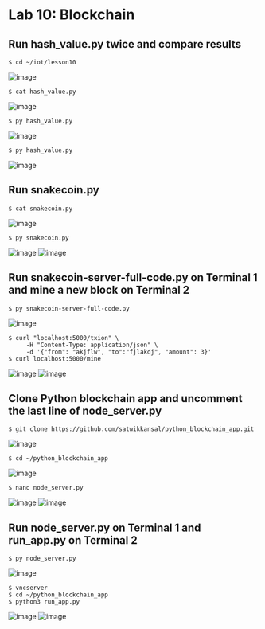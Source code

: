 # Lab 10: Blockchain

## Run hash_value.py twice and compare results
```
$ cd ~/iot/lesson10
```
![image](https://user-images.githubusercontent.com/94701716/235464105-33b59a34-9dae-4ca5-accf-0accefa37ce6.png)

```
$ cat hash_value.py
```
![image](https://user-images.githubusercontent.com/94701716/235464359-b5d62a7e-fa5a-4499-92f3-95cae79581d4.png)

```
$ py hash_value.py
```
![image](https://user-images.githubusercontent.com/94701716/235464576-d583f88e-db8f-446a-acf1-268a9320887b.png)

```
$ py hash_value.py
```
![image](https://user-images.githubusercontent.com/94701716/235465027-cd7d41dd-009f-462b-9535-74c897462148.png)

## Run snakecoin.py
```
$ cat snakecoin.py
```
![image](https://user-images.githubusercontent.com/94701716/235466928-f55a6489-0a40-4579-833c-0f104aee6963.png)

```
$ py snakecoin.py
```
![image](https://user-images.githubusercontent.com/94701716/235467246-788fde9b-3184-46e2-bcec-48d558813035.png)
![image](https://user-images.githubusercontent.com/94701716/235467331-32d86e5c-5842-43c8-943a-d04e7a2d643c.png)

## Run snakecoin-server-full-code.py on Terminal 1 and mine a new block on Terminal 2
```
$ py snakecoin-server-full-code.py
```
![image](https://user-images.githubusercontent.com/94701716/235470375-30d60bf7-fdb5-4394-8e8e-bd46163be529.png)

```
$ curl "localhost:5000/txion" \
     -H "Content-Type: application/json" \
     -d '{"from": "akjflw", "to":"fjlakdj", "amount": 3}'
$ curl localhost:5000/mine
```
![image](https://user-images.githubusercontent.com/94701716/235471095-1cdbdc02-614c-41b0-af06-b2e74d8ec6e4.png)
![image](https://user-images.githubusercontent.com/94701716/235471312-ecf4cee5-b384-4388-b4b5-0f8eee177033.png)

## Clone Python blockchain app and uncomment the last line of node_server.py
```
$ git clone https://github.com/satwikkansal/python_blockchain_app.git
```
![image](https://user-images.githubusercontent.com/94701716/235475065-7cb96d53-b4d4-441a-a804-0d7fed4c2fcb.png)

```
$ cd ~/python_blockchain_app
```
![image](https://user-images.githubusercontent.com/94701716/235475389-8796cb20-95cb-48b3-af92-bc303c5f7c42.png)

```
$ nano node_server.py
```
![image](https://user-images.githubusercontent.com/94701716/235475848-24841a5f-c4c4-42dc-8bea-fc0cf38820b3.png)
![image](https://user-images.githubusercontent.com/94701716/235475712-4023ebc7-bf68-4fc1-9af9-7bd7aa4bf93e.png)

## Run node_server.py on Terminal 1 and run_app.py on Terminal 2
```
$ py node_server.py
```
![image](https://user-images.githubusercontent.com/94701716/235476544-44449e55-71c1-434c-9620-6d0143d10bca.png)

```
$ vncserver
$ cd ~/python_blockchain_app
$ python3 run_app.py
```
![image](https://user-images.githubusercontent.com/94701716/235478797-f03e2b08-6bf5-4e8e-8b88-31ccea4b26c0.png)
![image](https://user-images.githubusercontent.com/94701716/235478853-dd2c09a1-eac5-45ad-8e54-5f63cddc30a2.png)
